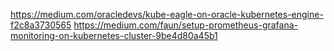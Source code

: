 https://medium.com/oracledevs/kube-eagle-on-oracle-kubernetes-engine-f2c8a3730565
https://medium.com/faun/setup-prometheus-grafana-monitoring-on-kubernetes-cluster-9be4d80a45b1
